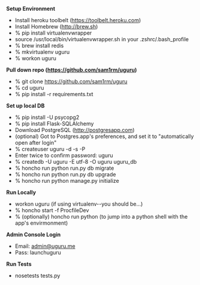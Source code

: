 **Setup Environment**
 
- Install heroku toolbelt (https://toolbelt.heroku.com)
- Install Homebrew (http://brew.sh)
- % pip install virtualenvwrapper
- source /usr/local/bin/virtualenvwrapper.sh in your .zshrc/.bash_profile
- % brew install redis
- % mkvirtualenv uguru
- % workon uguru

**Pull down repo (https://github.com/sam1rm/uguru)**

- % git clone https://github.com/sam1rm/uguru
- % cd uguru
- % pip install -r requirements.txt 

**Set up local DB**
- % pip install -U psycopg2
- % pip install Flask-SQLAlchemy
- Download PostgreSQL (http://postgresapp.com)
- (optional) Got to Postgres.app's preferences, and set it to "automatically open after login"
- % createuser uguru -d -s -P
- Enter twice to confirm password: uguru
- % createdb -U uguru -E utf-8 -O uguru uguru_db
- % honcho run python run.py db migrate
- % honcho run python run.py db upgrade
- % honcho run python manage.py initialize

**Run Locally**

- workon uguru (if using virtualenv--you should be...)
- % honcho start -f ProcfileDev
- % (optionally) honcho run python (to jump into a python shell with the app's envirmonment)

**Admin Console Login**

- Email: admin@uguru.me
- Pass: launchuguru

**Run Tests**

- nosetests tests.py 
